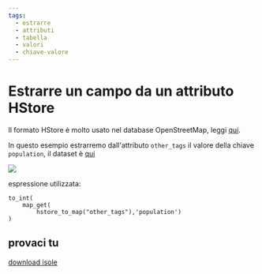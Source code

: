 ```yaml
---
tags:
  - estrarre
  - attributi
  - tabella
  - valori
  - chiave-valore
---
```


# Estrarre un campo da un attributo HStore

Il formato HStore è molto usato nel database OpenStreetMap, leggi [qui](https://pigrecoinfinito.com/2021/10/12/qgis-e-il-formato-hstore/).

In questo esempio estrarremo dall'attributo `other_tags` il valore della chiave `population`, il dataset è [qui](https://download.geofabrik.de/europe/italy/isole.html)

[![](https://pigrecoinfinito.files.wordpress.com/2021/10/image-14.png)](https://pigrecoinfinito.files.wordpress.com/2021/10/image-14.png)

espressione utilizzata:

```
to_int(
    map_get(
        hstore_to_map("other_tags"),'population')
)
```

## provaci tu

[download isole](https://download.geofabrik.de/europe/italy/isole.html)